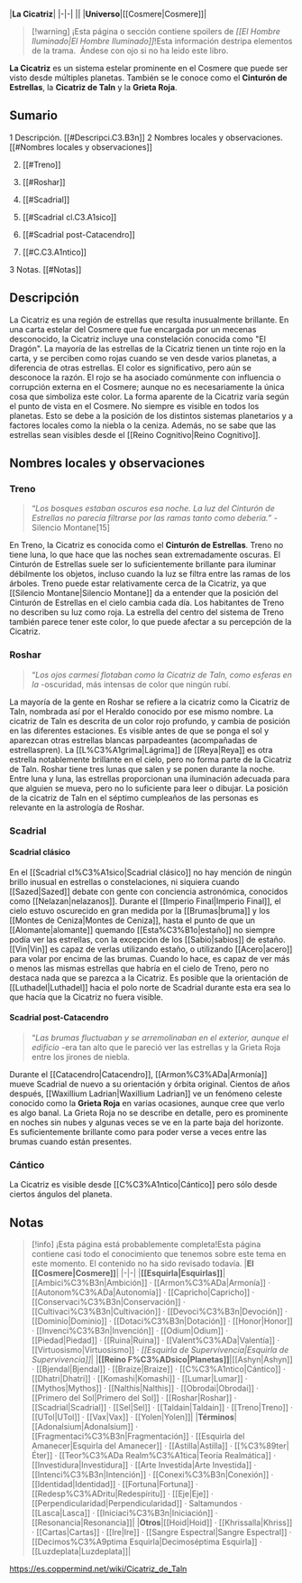 

|**La Cicatriz**|
|-|-|
||
|**Universo**|[[Cosmere\|Cosmere]]|

> [!warning] ¡Esta página o sección contiene spoilers de *[[El Hombre Iluminado\|El Hombre Iluminado]]*!Esta información destripa elementos de la trama.  Ándese con ojo si no ha leido este libro.

**La Cicatriz** es un sistema estelar prominente en el Cosmere que puede ser visto desde múltiples planetas. También se le conoce como el **Cinturón de Estrellas**, la **Cicatriz de Taln** y la **Grieta Roja**.

## Sumario

1 Descripción. [[#Descripci.C3.B3n]] 
2 Nombres locales y observaciones. [[#Nombres locales y observaciones]] 

2. [[#Treno]] 
2. [[#Roshar]] 
2. [[#Scadrial]] 

2. [[#Scadrial cl.C3.A1sico]] 
2. [[#Scadrial post-Catacendro]] 


2. [[#C.C3.A1ntico]] 


3 Notas. [[#Notas]] 


## Descripción
La Cicatriz es una región de estrellas que resulta inusualmente brillante. En una carta estelar del Cosmere que fue encargada por un mecenas desconocido, la Cicatriz incluye una constelación conocida como "El Dragón". La mayoría de las estrellas de la Cicatriz tienen un tinte rojo en la carta, y se perciben como rojas cuando se ven desde varios planetas, a diferencia de otras estrellas. El color es significativo, pero aún se desconoce la razón. El rojo se ha asociado comúnmente con influencia o corrupción externa en el Cosmere; aunque no es necesariamente la única cosa que simboliza este color.
La forma aparente de la Cicatriz varía según el punto de vista en el Cosmere. No siempre es visible en todos los planetas. Esto se debe a la posición de los distintos sistemas planetarios y a factores locales como la niebla o la ceniza. Además, no se sabe que las estrellas sean visibles desde el [[Reino Cognitivo\|Reino Cognitivo]].

## Nombres locales y observaciones
### Treno
>“*Los bosques estaban oscuros esa noche. La luz del Cinturón de Estrellas no parecía filtrarse por las ramas tanto como debería.*”
\-Silencio Montane[15]


En Treno, la Cicatriz es conocida como el **Cinturón de Estrellas**. Treno no tiene luna, lo que hace que las noches sean extremadamente oscuras. El Cinturón de Estrellas suele ser lo suficientemente brillante para iluminar débilmente los objetos, incluso cuando la luz se filtra entre las ramas de los árboles. Treno puede estar relativamente cerca de la Cicatriz, ya que [[Silencio Montane\|Silencio Montane]] da a entender que la posición del Cinturón de Estrellas en el cielo cambia cada
día. Los habitantes de Treno no describen su luz como roja. La estrella del centro del sistema de Treno también parece tener este color, lo que puede afectar a su percepción de la Cicatriz.

### Roshar
>“*Los ojos carmesí flotaban como la Cicatriz de Taln, como esferas en la*
\-oscuridad, más intensas de color que ningún rubí.


La mayoría de la gente en Roshar se refiere a la cicatriz como la Cicatriz de Taln, nombrada así por el Heraldo conocido por ese mismo nombre. La cicatriz de Taln es descrita de un color rojo profundo, y cambia de posición en las diferentes estaciones. Es visible antes de que se ponga el sol y aparezcan otras estrellas blancas parpadeantes (acompañadas de estrellaspren). La [[L%C3%A1grima\|Lágrima]] de [[Reya\|Reya]] es otra estrella notablemente brillante en el cielo, pero no forma parte de la Cicatriz de Taln. Roshar tiene tres lunas que salen y se ponen durante la noche. Entre luna y luna, las estrellas proporcionan una iluminación adecuada para que alguien se mueva, pero no lo
suficiente para leer o dibujar.  La posición de la cicatriz de Taln en el séptimo cumpleaños de las personas es relevante en la astrología de Roshar.

### Scadrial
#### Scadrial clásico
En el [[Scadrial cl%C3%A1sico\|Scadrial clásico]] no hay mención de ningún brillo inusual en estrellas o constelaciones, ni siquiera cuando [[Sazed\|Sazed]] debate con gente con conciencia astronómica, conocidos como [[Nelazan\|nelazanos]]. Durante el [[Imperio Final\|Imperio Final]], el cielo estuvo oscurecido en gran medida por la [[Brumas\|bruma]] y los [[Montes de Ceniza\|Montes de Ceniza]], hasta el punto de que un [[Alomante\|alomante]] quemando [[Esta%C3%B1o\|estaño]] no siempre podía ver las estrellas,  con la excepción de los [[Sabio\|sabios]] de estaño. [[Vin\|Vin]] es capaz de verlas utilizando estaño, o utilizando [[Acero\|acero]] para volar por encima de las brumas. Cuando lo hace, es capaz de ver más o menos las mismas estrellas que habría en el cielo de Treno, pero no destaca nada que se parezca a la Cicatriz. Es posible que la orientación de [[Luthadel\|Luthadel]] hacia el polo norte de Scadrial durante esta era sea lo que hacía que la Cicatriz no fuera visible.

#### Scadrial post-Catacendro
>“*Las brumas fluctuaban y se arremolinaban en el exterior, aunque el edificio*
\-era tan alto que le pareció ver las estrellas y la Grieta Roja entre los jirones de niebla.


Durante el [[Catacendro\|Catacendro]], [[Armon%C3%ADa\|Armonía]] mueve Scadrial de nuevo a su orientación y órbita original. Cientos de años después, [[Waxillium Ladrian\|Waxillium Ladrian]] ve un fenómeno celeste conocido como la **Grieta Roja** en varias ocasiones, aunque cree que verlo es algo banal. La Grieta Roja no se describe en detalle, pero es prominente en noches sin nubes y algunas veces se ve en la parte baja del horizonte. Es suficientemente brillante como para poder verse a veces entre las brumas cuando están presentes.

### Cántico
La Cicatriz es visible desde [[C%C3%A1ntico\|Cántico]] pero sólo desde ciertos ángulos del planeta.

## Notas

> [!info] ¡Esta página está probablemente completa!Esta página contiene casi todo el conocimiento que tenemos sobre este tema en este momento.
El contenido no ha sido revisado todavía.
|**El [[Cosmere\|Cosmere]]**|
|-|-|
|**[[Esquirla\|Esquirlas]]**|[[Ambici%C3%B3n\|Ambición]] · [[Armon%C3%ADa\|Armonía]] · [[Autonom%C3%ADa\|Autonomía]] · [[Capricho\|Capricho]] · [[Conservaci%C3%B3n\|Conservación]] · [[Cultivaci%C3%B3n\|Cultivación]] · [[Devoci%C3%B3n\|Devoción]] · [[Dominio\|Dominio]] · [[Dotaci%C3%B3n\|Dotación]] · [[Honor\|Honor]] · [[Invenci%C3%B3n\|Invención]] · [[Odium\|Odium]] · [[Piedad\|Piedad]] · [[Ruina\|Ruina]] · [[Valent%C3%ADa\|Valentía]] · [[Virtuosismo\|Virtuosismo]] · *[[Esquirla de Supervivencia\|Esquirla de Supervivencia]]*|
|**[[Reino F%C3%ADsico\|Planetas]]**|[[Ashyn\|Ashyn]] · [[Bjendal\|Bjendal]] · [[Braize\|Braize]] · [[C%C3%A1ntico\|Cántico]] · [[Dhatri\|Dhatri]] · [[Komashi\|Komashi]] · [[Lumar\|Lumar]] · [[Mythos\|Mythos]] · [[Nalthis\|Nalthis]] · [[Obrodai\|Obrodai]] · [[Primero del Sol\|Primero del Sol]] · [[Roshar\|Roshar]] · [[Scadrial\|Scadrial]] · [[Sel\|Sel]] · [[Taldain\|Taldain]] · [[Treno\|Treno]] · [[UTol\|UTol]] · [[Vax\|Vax]] · [[Yolen\|Yolen]]|
|**Términos**|[[Adonalsium\|Adonalsium]] · [[Fragmentaci%C3%B3n\|Fragmentación]] · [[Esquirla del Amanecer\|Esquirla del Amanecer]] · [[Astilla\|Astilla]] · [[%C3%89ter\|Éter]] · [[Teor%C3%ADa Realm%C3%A1tica\|Teoría Realmática]] · [[Investidura\|Investidura]] · [[Arte Investida\|Arte Investida]] · [[Intenci%C3%B3n\|Intención]] · [[Conexi%C3%B3n\|Conexión]] · [[Identidad\|Identidad]] · [[Fortuna\|Fortuna]] · [[Redesp%C3%ADritu\|Redespíritu]] · [[Eje\|Eje]] · [[Perpendicularidad\|Perpendicularidad]] · Saltamundos · [[Lasca\|Lasca]] · [[Iniciaci%C3%B3n\|Iniciación]] · [[Resonancia\|Resonancia]]|
|**Otros**|[[Hoid\|Hoid]] · [[Khrissalla\|Khriss]] · [[Cartas\|Cartas]] · [[Ire\|Ire]] · [[Sangre Espectral\|Sangre Espectral]] · [[Decimos%C3%A9ptima Esquirla\|Decimoséptima Esquirla]] · [[Luzdeplata\|Luzdeplata]]|



https://es.coppermind.net/wiki/Cicatriz_de_Taln